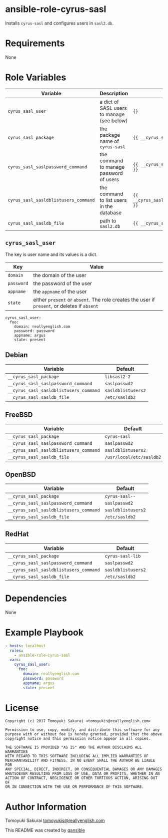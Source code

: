 # ansible-role-cyrus-sasl

Installs `cyrus-sasl` and configures users in `sasl2.db`.

# Requirements

None

# Role Variables

| Variable | Description | Default |
|----------|-------------|---------|
| `cyrus_sasl_user` | a dict of SASL users to manage (see below) | `{}` |
| `cyrus_sasl_package` | the package name of `cyrus-sasl` | `{{ __cyrus_sasl_package }}` |
| `cyrus_sasl_saslpassword_command` | the command to manage password of users | `{{ __cyrus_sasl_saslpassword_command }}` |
| `cyrus_sasl_sasldblistusers_command` | the command to list users in the database | `{{ __cyrus_sasl_sasldblistusers_command }}` |
| `cyrus_sasl_sasldb_file` | path to `sasl2.db` | `{{ __cyrus_sasl_sasldb_file }}` |

## `cyrus_sasl_user`

The key is user name and its values is a dict.

| Key | Value |
|-----|-------|
| `domain` | the domain of the user |
| `password` | the password of the user |
| `appname` | the `appname` of the user |
| `state` | either `present` or `absent`. The role creates the user if `present`, or deletes if `absent` |

```
cyrus_sasl_user:
  foo:
    domain: reallyenglish.com
    password: password
    appname: argus
    state: present
```

## Debian

| Variable | Default |
|----------|---------|
| `__cyrus_sasl_package` | `libsasl2-2` |
| `__cyrus_sasl_saslpassword_command` | `saslpasswd2` |
| `__cyrus_sasl_sasldblistusers_command` | `sasldblistusers2` |
| `__cyrus_sasl_sasldb_file` | `/etc/sasldb2` |

## FreeBSD

| Variable | Default |
|----------|---------|
| `__cyrus_sasl_package` | `cyrus-sasl` |
| `__cyrus_sasl_saslpassword_command` | `saslpasswd2` |
| `__cyrus_sasl_sasldblistusers_command` | `sasldblistusers2` |
| `__cyrus_sasl_sasldb_file` | `/usr/local/etc/sasldb2` |

## OpenBSD

| Variable | Default |
|----------|---------|
| `__cyrus_sasl_package` | `cyrus-sasl--` |
| `__cyrus_sasl_saslpassword_command` | `saslpasswd2` |
| `__cyrus_sasl_sasldblistusers_command` | `sasldblistusers2` |
| `__cyrus_sasl_sasldb_file` | `/etc/sasldb2` |

## RedHat

| Variable | Default |
|----------|---------|
| `__cyrus_sasl_package` | `cyrus-sasl-lib` |
| `__cyrus_sasl_saslpassword_command` | `saslpasswd2` |
| `__cyrus_sasl_sasldblistusers_command` | `sasldblistusers2` |
| `__cyrus_sasl_sasldb_file` | `/etc/sasldb2` |

# Dependencies

None

# Example Playbook

```yaml
- hosts: localhost
  roles:
    - ansible-role-cyrus-sasl
  vars:
    cyrus_sasl_user:
      foo:
        domain: reallyenglish.com
        password: password
        appname: argus
        state: present
```

# License

```
Copyright (c) 2017 Tomoyuki Sakurai <tomoyukis@reallyenglish.com>

Permission to use, copy, modify, and distribute this software for any
purpose with or without fee is hereby granted, provided that the above
copyright notice and this permission notice appear in all copies.

THE SOFTWARE IS PROVIDED "AS IS" AND THE AUTHOR DISCLAIMS ALL WARRANTIES
WITH REGARD TO THIS SOFTWARE INCLUDING ALL IMPLIED WARRANTIES OF
MERCHANTABILITY AND FITNESS. IN NO EVENT SHALL THE AUTHOR BE LIABLE FOR
ANY SPECIAL, DIRECT, INDIRECT, OR CONSEQUENTIAL DAMAGES OR ANY DAMAGES
WHATSOEVER RESULTING FROM LOSS OF USE, DATA OR PROFITS, WHETHER IN AN
ACTION OF CONTRACT, NEGLIGENCE OR OTHER TORTIOUS ACTION, ARISING OUT OF
OR IN CONNECTION WITH THE USE OR PERFORMANCE OF THIS SOFTWARE.
```

# Author Information

Tomoyuki Sakurai <tomoyukis@reallyenglish.com>

This README was created by [qansible](https://github.com/trombik/qansible)
